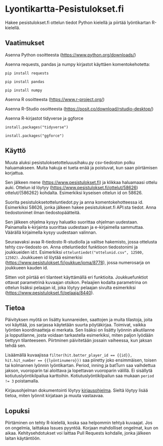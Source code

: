 # Lyontikartta-Pesistulokset.fi

Hakee pesistulokset.fi ottelun tiedot Python kielellä ja piirtää lyöntikartan R-kielellä.

## Vaatimukset

Asenna Python osoitteesta (https://www.python.org/downloads/)

Asenna requests, pandas ja numpy kirjastot käyttäen komentokehotetta:

`pip install requests`

`pip install pandas`

`pip install numpy`

Asenna R osoitteesta (https://www.r-project.org/)

Asenna R-Studio osoitteesta (https://posit.co/download/rstudio-desktop/)

Asenna R-kirjastot tidyverse ja ggforce

`install.packages("tidyverse")`

`install.packages("ggforce")`

## Käyttö

Muuta aluksi pesistuloksetotteluuusihaku.py csv-tiedoston polku haluamakseen. Muita hakuja ei tueta enää ja poistuvat, kun saan piirtämisen korjattua.

Sen jälkeen mene (https://www.pesistulokset.fi) ja klikkaa haluamaasi ottelu auki. Ottelun id löytyy (https://www.pesistulokset.fi/ottelut/58626) ottelut/{586262} kohdalta. Esimerkiksi kyseisen ottelun id on 58626.

Suorita pesistuloksetotteluntiedot.py ja anna komentokehotteessa id. Esimerkiksi 58626, jonka jälkeen hakee pesistulokset.fi API:sta tiedot. Anna tiedostonimet ilman tiedostopäätteitä.

Sen jälkeen ohjelma kysyy haluatko suorittaa ohjelman uudestaan. Painamalla k-kirjainta suorittaa uudestaan ja e-kirjaimella sammuttaa. Väärällä kirjaimella kysyy uudestaan valinnan.

Seuraavaksi avaa R-tiedosto R-studiolla ja valitse hakemisto, jossa ottelusta tehty csv-tiedosto on. Anna otteluntiedot funktioon tiedostonimi ja joukkueiden id:t. Esimerkiksi `otteluntiedot("ottelunid.csv", 12500, 12502)`. Joukkueen id löytää esimerkisi (https://www.pesistulokset.fi/joukkue/joma/8778), jossa numerosarja on joukkueen kauden id.

Sitten voit piirtää eri tilanteet käyttämällä eri funktioita. Joukkuefunktiot ottavat parametrinä kuvaajan otsikon. Pelaajien kodalta parametrina on ottelun lisäksi pelaajan id, joka löytyy pelaajan sivulta esimerkiksi (https://www.pesistulokset.fi/pelaaja/8440).

## Tietoa

Päivityksen myötä on lisätty kunnareiden, saattojen ja muita tilastoja, joita voi käyttää, jos sarjassa käytetään suurta pöytäkirjaa. Toimivat, vaikka lyöntien koordinaatteja ei merkata. Sen lisäksi on lisätty lyönnin alkutilanne ja lopputilanne, josta voidaan tarkastella esimerkiksi, miten paljon lyödään tiettyyn tilanteeseen. Piirtminen päivitetään jossain vaiheessa, kun jaksan tehdä sen.

Lisäämällä kuvaajissa `filter(hit.batter_player_id == {{id}}, hit.hit_number == {{lyöntinumero}})` saa piiretty joko ensimmäisen, toisen tai kolmannen lyönnin lyöntikartan. Period, inning ja batTurn saa vaihdettua jakson, vuoroparin tai aloittava ja lopettavan vuoroparin välillä. Ei sisällytä kotiutuslyöntikilpailua karttoihin. Kotiutuslyöntikilpailun saa mukaan `period != 3` poistamalla.

Kirjausohjelman dokumentointi löytyy [kirjausohjelma](https://docs.google.com/document/d/1fxeVdm7g9F1dQ3o3n5QWrRvtDppo1BuLj0SJgn5FSlE/). Sieltä löytyy lisää tietoa, miten lyönnit kirjataan ja muuta vastaavaa.

## Lopuksi

Piirtäminen on tehty R-kielellä, koska saa helpommin tehtyä kuvaajat. Jos on ongelmia, laittakaa Issues pyyntöä. Korjaan mahdolliset ongelmat, kun on aikaa. Kehitysehdotukset voi laittaa Pull Requests kohdalle, jonka jälkeen laitan käytäntöön.
